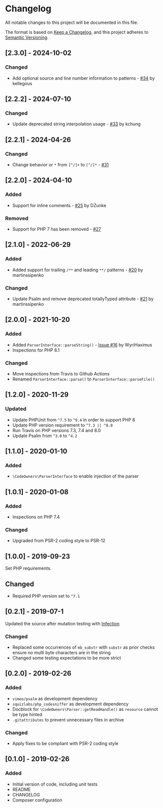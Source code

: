 # Changelog
All notable changes to this project will be documented in this file.

The format is based on [Keep a Changelog](https://keepachangelog.com/en/1.0.0/),
and this project adheres to [Semantic Versioning](https://semver.org/spec/v2.0.0.html).

## [2.3.0] - 2024-10-02
### Changed
- Add optional source and line number information to patterns - [#34](https://github.com/timoschinkel/codeowners/pull/34) by kellegous
 
## [2.2.2] - 2024-07-10
### Changed
- Update deprecated string interpolation usage - [#33](https://github.com/timoschinkel/codeowners/pull/33) by kchung

## [2.2.1] - 2024-04-26
### Changed
- Change behavior or `*` from `[^/]+` to `[^/]*` - [#31](https://github.com/timoschinkel/codeowners/pull/31)

## [2.2.0] - 2024-04-10
### Added
- Support for inline comments - [#25](https://github.com/timoschinkel/codeowners/pull/25) by DZunke

### Removed
- Support for PHP 7 has been removed - [#27](https://github.com/timoschinkel/codeowners/pull/27)

## [2.1.0] - 2022-06-29
### Added
- Added support for trailing `/**` and leading `**/` patterns - [#20](https://github.com/timoschinkel/codeowners/pull/20) by martinssipenko

### Changed
- Update Psalm and remove deprecated totallyTyped attribute - [#21](https://github.com/timoschinkel/codeowners/pull/21) by martinssipenko

## [2.0.0] - 2021-10-20
### Added
- Added `ParserInterface::parseString()` - [Issue #16](https://github.com/timoschinkel/codeowners/issues/16) by WyriHaximus
- Inspections for PHP 8.1

### Changed
- Move inspections from Travis to Github Actions
- Renamed `ParserInterface::parse()` to `ParserInterface::parseFile()`

## [1.2.0] - 2020-11-29
### Updated
- Update PHPUnit from `^7.5` to `^9.4` in order to support PHP 8
- Update PHP version requirement to `^7.3 || ^8.0`
- Run Travis on PHP versions 7.3, 7.4 and 8.0
- Update Psalm from `^3.0` to `^4.2`

## [1.1.0] - 2020-01-10
### Added
- `\CodeOwners\ParserInterface` to enable injection of the parser

## [1.0.1] - 2020-01-08
### Added
- Inspections on PHP 7.4

### Changed
- Upgraded from PSR-2 coding style to PSR-12

## [1.0.0] - 2019-09-23
Set PHP requirements.

## Changed
- Required PHP version set to `^7.1`

## [0.2.1] - 2019-07-1
Updated the source after mutation testing with [Infection](https://github.com/infection/infection)

### Changed 
- Replaced some occurrences of `mb_substr` with `substr` as prior checks ensure no multi byte characters are in the string
- Changed some testing expectations to be more strict

## [0.2.0] - 2019-02-26
### Added
- `vimeo/psalm` as development dependency
- `squizlabs/php_codesniffer` as development dependency
- Docblock for `\CodeOwners\Parser::getReadHandle()` as `resource` cannot be type hinted
- `.gitattributes` to prevent unnecessary files in archive

### Changed
- Apply fixes to be compliant with PSR-2 coding style

## [0.1.0] - 2019-02-26
### Added
- Initial version of code, including unit tests
- README
- CHANGELOG
- Composer configuration
